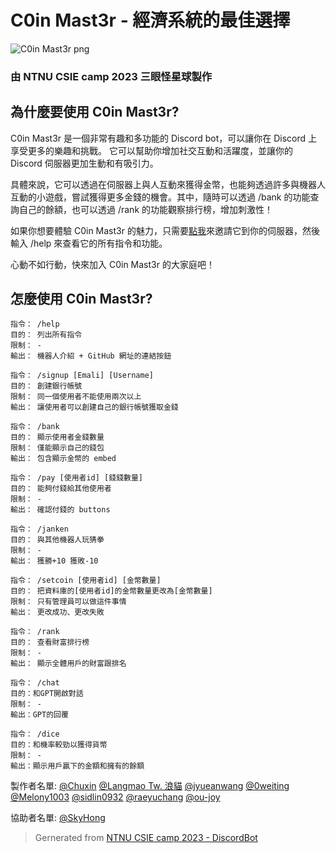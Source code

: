 # C0in Mast3r - 經濟系統的最佳選擇

![C0in Mast3r png](https://cdn.discordapp.com/avatars/1125659578114256916/50312c2da07db3ef5d9b756b524d37fc.png?size=2048&quality=lossless)

### 由 NTNU CSIE camp 2023 三眼怪星球製作

## 為什麼要使用 C0in Mast3r?

C0in Mast3r 是一個非常有趣和多功能的 Discord bot，可以讓你在 Discord 上享受更多的樂趣和挑戰。
它可以幫助你增加社交互動和活躍度，並讓你的 Discord 伺服器更加生動和有吸引力。

具體來說，它可以透過在伺服器上與人互動來獲得金幣，也能夠透過許多與機器人互動的小遊戲，嘗試獲得更多金錢的機會。其中，隨時可以透過 /bank 的功能查詢自己的餘額，也可以透過 /rank 的功能觀察排行榜，增加刺激性！

如果你想要體驗 C0in Mast3r 的魅力，只需要[點我](https://discord.com/api/oauth2/authorize?client_id=1125659578114256916&permissions=8&scope=bot)來邀請它到你的伺服器，然後輸入 /help 來查看它的所有指令和功能。

心動不如行動，快來加入 C0in Mast3r 的大家庭吧！

## 怎麼使用 C0in Mast3r?
```
指令： /help
目的： 列出所有指令
限制： -
輸出： 機器人介紹 + GitHub 網址的連結按鈕
```

```
指令： /signup [Emali] [Username]
目的： 創建銀行帳號
限制： 同一個使用者不能使用兩次以上
輸出： 讓使用者可以創建自己的銀行帳號獲取金錢
```

```
指令： /bank
目的： 顯示使用者金錢數量
限制： 僅能顯示自己的錢包
輸出： 包含顯示金幣的 embed
```

```
指令： /pay [使用者id] [錢錢數量]
目的： 能夠付錢給其他使用者
限制： -
輸出： 確認付錢的 buttons
```

```
指令： /janken
目的： 與其他機器人玩猜拳
限制： -
輸出： 獲勝+10 獲敗-10
```

```
指令： /setcoin [使用者id] [金幣數量]
目的： 把資料庫的[使用者id]的金幣數量更改為[金幣數量]
限制： 只有管理員可以做這件事情
輸出： 更改成功、更改失敗
```

```
指令： /rank
目的： 查看財富排行榜
限制： -
輸出： 顯示全體用戶的財富跟排名
```

```
指令： /chat
目的：和GPT開啟對話
限制： -
輸出：GPT的回覆
```

```
指令： /dice
目的：和機率較勁以獲得貨幣
限制： -
輸出：顯示用戶贏下的金額和擁有的餘額
```

製作者名單:
[@Chuxin](https://github.com/chuxin3310)
[@Langmao Tw. 浪貓](https://github.com/langmaola)
[@jyueanwang](https://github.com/jyueanwang)
[@0weiting](https://github.com/0weiting)
[@Melony1003](https://github.com/Melony1003)
[@sidlin0932](https://github.com/sidlin0932)
[@raeyuchang](https://github.com/raeyuchang)
[@ou-joy](https://github.com/ou-joy)

協助者名單:
[@SkyHong](https://github.com/skyhong2002)

> Gernerated from [NTNU CSIE camp 2023 - DiscordBot](https://github.com/CSIE-Camp/discord-bot-template)
